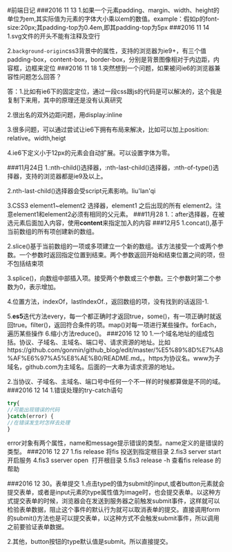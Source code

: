 #前端日记
###2016 11 13
1.如果一个元素padding、margin、width、height的单位为em,其实际值为元素的字体大小乘以em的数值。example：假如p的font-size:20px;其padding-top为0.4em,即其padding-top为5px
###2016 11 14
1.svg文件的开头不能有注释及空行

2.`background-origin`css3背景中的属性，支持的浏览器为ie9+，有三个值padding-box，content-box，border-box，分别是背景图像相对于内边距，内容框，边框来定位
###2016 11 18
1.突然想到一个问题，如果被问ie6的浏览器兼容性问题怎么回答？

答：1.比如有ie6下的固定定位，通过一段css跟js的代码是可以解决的，这个我是复制下来用，其中的原理还是没有认真研究

2.很出名的双外边距问题，用display:inline

3.很多问题，可以通过尝试让ie6下拥有布局来解决，比如可以加上position: relative。width,heigt

4.ie6下定义小于12px的元素会自动扩展。可以设置字体为零。

###11月24日
1.:nth-child()选择器，:nth-last-child()选择器，:nth-of-type()选择器，支持的浏览器都是ie9及以上。

2.nth-last-child()选择器会受script元素影响。liu'lan'qi

3.CSS3 element1~element2 选择器，element1 之后出现的所有 element2。注意element1和element2必须有相同的父元素。
###11月28
1.：after选择器，在被选元素后面加入内容，使用**content**来指定加入的内容
###12月5
1.concat(),基于当前数组的所有项创建新的数组。

2.slice()基于当前数组的一项或多项建立一个新的数组。该方法接受一个或两个参数。一个参数时返回指定位置到结束。两个参数返回开始和结束位置之间的项，但不包括结束项

3.splice()，向数组中部插入项。接受两个参数或三个参数。三个参数时第二个参数为0，表示增加。

4.位置方法，indexOf，lastIndexOf.，返回数组的项，没有找到的话返回-1.

5.**es5**迭代方法every，每一个都正确时才返回true，some()，有一项正确时就返回true。filter()，返回符合条件的项。map()对每一项进行某些操作。forEach，遍历某些操作
6.缩小方法reduce()。
###2016 12 10
1.一个域名地址的组成包括。协议、子域名、主域名、端口号、请求资源的地址。比如https://github.com/gonmin/github_blog/edit/master/%E5%89%8D%E7%AB%AF%E6%97%A5%E8%AE%B0/README.md。。https为协议名。www为子域名，github.com为主域名。后面的一大串为请求资源的地址。

2.当协议、子域名、主域名、端口号中任何一个不一样的时候都算做是不同的域。
###2016 12 14
1.错误处理的try-catch语句

```javascript
try{
//可能出现错误的代码
}catch(error) {
//在错误发生时怎样去处理
}
```
error对象有两个属性，name和message提示错误的类型。name定义的是错误的类型。
###2016 12 27
1.fis release 将fis 投送到指定根目录
2.fis3 server start开启服务
4.fis3 sserver open  打开根目录
5.fis3 release -h 查看fis release 的帮助

###2016 12 30。表单提交
1.点击type的值为submit的input,或者button元素就会提交表单，或者是input元素的type属性值为image时，也会提交表单。以这种方式提交表单的时候，浏览器会在发送到服务器之前触发submit事件，这样就可以检验表单数据，阻止这个事件的默认行为就可以取消表单的提交。直接调用form的submit()方法也是可以提交表单，以这种方式不会触发submit事件，所以调用之前要验证表单数据。

2.其他，button按钮的type默认值是submit。所以直接提交。
